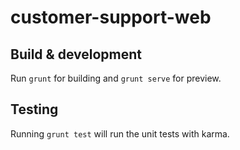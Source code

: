 # customer-support-web

## Build & development

Run `grunt` for building and `grunt serve` for preview.

## Testing

Running `grunt test` will run the unit tests with karma.
